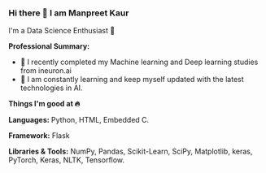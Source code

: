### Hi there 👋 I am Manpreet Kaur

I'm a Data Science Enthusiast 🌱

**Professional Summary:**

- 🔭 I recently completed my Machine learning and Deep learning studies from ineuron.ai
- 🌱 I am constantly learning and keep myself updated with the latest technologies in AI.


**Things I'm good at :fire:**

**Languages:**  Python, HTML, Embedded C.

**Framework:** Flask

**Libraries & Tools:** NumPy, Pandas, Scikit-Learn, SciPy, Matplotlib, keras, PyTorch, Keras, NLTK, Tensorflow.


